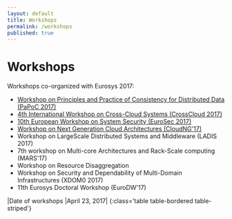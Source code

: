 ```yaml
---
layout: default
title: Workshops
permalink: /workshops
published: true
---
```

# Workshops

Workshops co-organized with Eurosys 2017:

* <a href="http://software.imdea.org/Conferences/PAPOC17/" target="_blank"> Workshop on Principles and Practice of Consistency for Distributed Data (PaPoC 2017)</a>
* <a href="http://www.comp.lancs.ac.uk/~elkhatib/crosscloud/" target="_blank"> 4th International Workshop on Cross-Cloud Systems (CrossCloud 2017) </a>
* <a href="http://www.sharcs-project.eu/eurosec-2017/" target="_blank"> 10th European Workshop on System Security (EuroSec 2017) </a> 
* <a href="http://cuc.ucc.ie/CloudNG2017/" target="_blank"> Workshop on Next Generation Cloud Architectures (CloudNG'17) </a> 
* Workshop on LargeScale Distributed Systems and Middleware (LADIS 2017)
* 7th workshop on Multi-core Architectures and Rack-Scale computing (MARS'17) 
* Workshop on Resource Disaggregation 
* Workshop on Security and Dependability of Multi-Domain Infrastructures (XDOM0 2017)
* 11th Eurosys Doctoral Workshop (EuroDW'17)

|Date of workshops								|April 23, 2017|
{:class='table table-bordered table-striped'}

